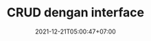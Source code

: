 ---
title: "CRUD dengan interface"
date: 2021-12-21T05:00:47+07:00
authors: ["Admin"]
summary: "Cara membuat mongodb crud di golang menggunakan interface."
draft: true
tags: [go,mongo]
categories: [golang-dasar]
---